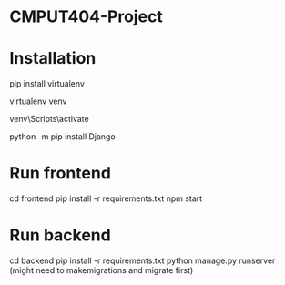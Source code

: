 # CMPUT404-Project

# Installation 
pip install virtualenv

virtualenv venv

venv\Scripts\activate

python -m pip install Django

# Run frontend
cd frontend
pip install -r requirements.txt
npm start

# Run backend
cd backend
pip install -r requirements.txt
python manage.py runserver 
(might need to makemigrations and migrate first)
